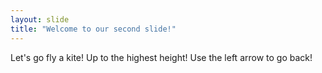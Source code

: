 ```yaml
---
layout: slide
title: "Welcome to our second slide!"
---
```

Let's go fly a kite! Up to the highest height!
Use the left arrow to go back!

